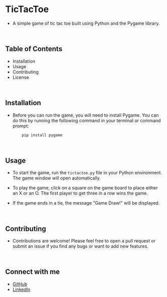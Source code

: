 # TicTacToe

 - A simple game of tic tac toe built using Python and the Pygame library.

<br>

## Table of Contents
 - Installation
 - Usage
 - Contributing
 - License

<br>

## Installation

 - Before you can run the game, you will need to install Pygame. You can do this by running the following command in your terminal or command prompt:


    ```bash
        pip install pygame
    ```

<br>

## Usage

- To start the game, run the `tictactoe.py` file in your Python environment. The game window will open automatically.


- To play the game, click on a square on the game board to place either an X or an O. The first player to get three in a row wins the game.


- If the game ends in a tie, the message "Game Draw!" will be displayed.


<br>

## Contributing

- Contributions are welcome! Please feel free to open a pull request or submit an issue if you find any bugs or want to add new features.

<br>


## Connect with me
- [GitHub](https://github.com/PerumallaDharan)
- [LinkedIn](https://www.linkedin.com/in/perumalla-dharan-481167208/)


